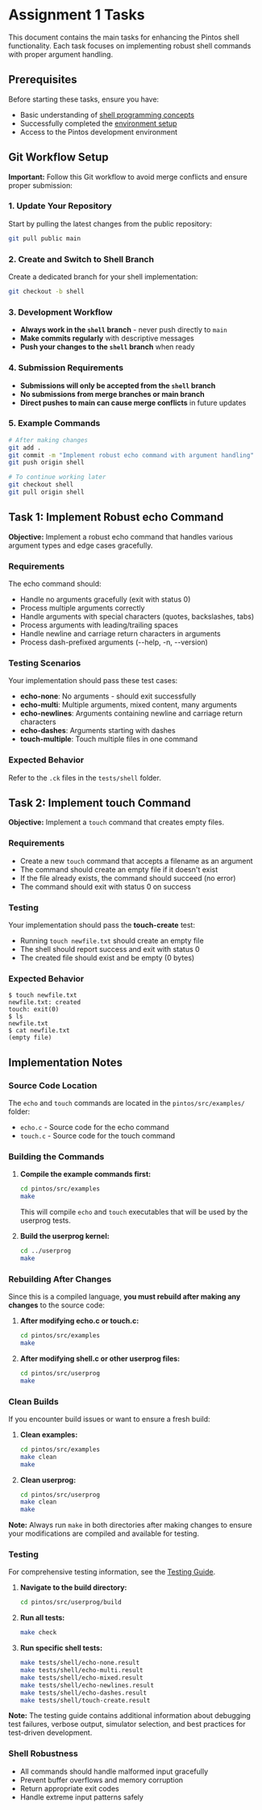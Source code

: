 # Assignment 1 Tasks

This document contains the main tasks for enhancing the Pintos shell functionality. Each task focuses on implementing robust shell commands with proper argument handling.

## Prerequisites

Before starting these tasks, ensure you have:
- Basic understanding of [shell programming concepts](./introduction_to_shell.md)
- Successfully completed the [environment setup](./assignment_1_environment_setup.md)
- Access to the Pintos development environment

## Git Workflow Setup

**Important:** Follow this Git workflow to avoid merge conflicts and ensure proper submission:

### 1. Update Your Repository
Start by pulling the latest changes from the public repository:
```bash
git pull public main
```

### 2. Create and Switch to Shell Branch
Create a dedicated branch for your shell implementation:
```bash
git checkout -b shell
```

### 3. Development Workflow
- **Always work in the `shell` branch** - never push directly to `main`
- **Make commits regularly** with descriptive messages
- **Push your changes to the `shell` branch** when ready

### 4. Submission Requirements
- **Submissions will only be accepted from the `shell` branch**
- **No submissions from merge branches or main branch**
- **Direct pushes to main can cause merge conflicts** in future updates

### 5. Example Commands
```bash
# After making changes
git add .
git commit -m "Implement robust echo command with argument handling"
git push origin shell

# To continue working later
git checkout shell
git pull origin shell
```

## Task 1: Implement Robust echo Command

**Objective:** Implement a robust echo command that handles various argument types and edge cases gracefully.

### Requirements
The echo command should:
- Handle no arguments gracefully (exit with status 0)
- Process multiple arguments correctly
- Handle arguments with special characters (quotes, backslashes, tabs)
- Process arguments with leading/trailing spaces
- Handle newline and carriage return characters in arguments
- Process dash-prefixed arguments (--help, -n, --version)

### Testing Scenarios
Your implementation should pass these test cases:
- **echo-none**: No arguments - should exit successfully
- **echo-multi**: Multiple arguments, mixed content, many arguments
- **echo-newlines**: Arguments containing newline and carriage return characters
- **echo-dashes**: Arguments starting with dashes
- **touch-multiple**: Touch multiple files in one command

### Expected Behavior
Refer to the `.ck` files in the `tests/shell` folder.

## Task 2: Implement touch Command

**Objective:** Implement a `touch` command that creates empty files.

### Requirements
- Create a new `touch` command that accepts a filename as an argument
- The command should create an empty file if it doesn't exist
- If the file already exists, the command should succeed (no error)
- The command should exit with status 0 on success

### Testing
Your implementation should pass the **touch-create** test:
- Running `touch newfile.txt` should create an empty file
- The shell should report success and exit with status 0
- The created file should exist and be empty (0 bytes)

### Expected Behavior
```
$ touch newfile.txt
newfile.txt: created
touch: exit(0)
$ ls
newfile.txt
$ cat newfile.txt
(empty file)
```

## Implementation Notes

### Source Code Location
The `echo` and `touch` commands are located in the `pintos/src/examples/` folder:
- `echo.c` - Source code for the echo command
- `touch.c` - Source code for the touch command

### Building the Commands
1. **Compile the example commands first:**
   ```bash
   cd pintos/src/examples
   make
   ```
   This will compile `echo` and `touch` executables that will be used by the userprog tests.

2. **Build the userprog kernel:**
   ```bash
   cd ../userprog
   make
   ```

### Rebuilding After Changes
Since this is a compiled language, **you must rebuild after making any changes** to the source code:

1. **After modifying echo.c or touch.c:**
   ```bash
   cd pintos/src/examples
   make
   ```

2. **After modifying shell.c or other userprog files:**
   ```bash
   cd pintos/src/userprog
   make
   ```

### Clean Builds
If you encounter build issues or want to ensure a fresh build:

1. **Clean examples:**
   ```bash
   cd pintos/src/examples
   make clean
   make
   ```

2. **Clean userprog:**
   ```bash
   cd pintos/src/userprog
   make clean
   make
   ```

**Note:** Always run `make` in both directories after making changes to ensure your modifications are compiled and available for testing.

### Testing
For comprehensive testing information, see the [Testing Guide](./testing.md).

1. **Navigate to the build directory:**
   ```bash
   cd pintos/src/userprog/build
   ```

2. **Run all tests:**
   ```bash
   make check
   ```

3. **Run specific shell tests:**
   ```bash
   make tests/shell/echo-none.result
   make tests/shell/echo-multi.result
   make tests/shell/echo-mixed.result
   make tests/shell/echo-newlines.result
   make tests/shell/echo-dashes.result
   make tests/shell/touch-create.result
   ```

**Note:** The testing guide contains additional information about debugging test failures, verbose output, simulator selection, and best practices for test-driven development.

### Shell Robustness
- All commands should handle malformed input gracefully
- Prevent buffer overflows and memory corruption
- Return appropriate exit codes
- Handle extreme input patterns safely